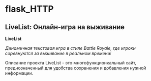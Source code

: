 # flask_HTTP
## LiveList: Онлайн-игра на выживание
__LiveList__


_Динамичная текстовая игра в стиле Battle Royale, где игроки соревнуются за выживание в реальном времени!_

Описание проекта
LiveList - это многофункционкальный сайт, преднозначенный для удобства сохранения и добавления нужной информации.
